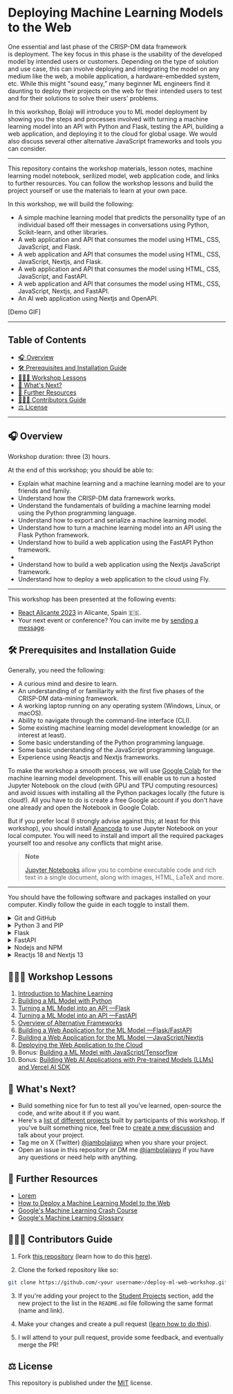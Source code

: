 # Deploying Machine Learning Models to the Web

One essential and last phase of the CRISP-DM data framework is deployment. The key focus in this phase is the usability of the developed model by intended users or customers. Depending on the type of solution and use case, this can involve deploying and integrating the model on any medium like the web, a mobile application, a hardware-embedded system, etc. While this might "sound easy,” many beginner ML engineers find it daunting to deploy their projects on the web for their intended users to test and for their solutions to solve their users' problems.

In this workshop, Bolaji will introduce you to ML model deployment by showing you the steps and processes involved with turning a machine learning model into an API with Python and Flask, testing the API, building a web application, and deploying it to the cloud for global usage. We would also discuss several other alternative JavaScript frameworks and tools you can consider.

---

This repository contains the workshop materials, lesson notes, machine learning model notebook, serilized model, web application code, and links to further resources. You can follow the workshop lessons and build the project yourself or use the materials to learn at your own pace.

In this workshop, we will build the following:

- A simple machine learning model that predicts the personality type of an individual based off their messages in conversations using Python, Scikit-learn, and other libraries.
- A web application and API that consumes the model using HTML, CSS, JavaScript, and Flask.
- A web application and API that consumes the model using HTML, CSS, JavaScript, Nextjs, and Flask.
- A web application and API that consumes the model using HTML, CSS, JavaScript, and FastAPI.
- A web application and API that consumes the model using HTML, CSS, JavaScript, Nextjs, and FastAPI.
- An AI web application using Nextjs and OpenAPI.

[Demo GIF]

---

## Table of Contents

- [🎧 Overview](#-overview)
- [🛠 Prerequisites and Installation Guide](#-prerequisites-and-installation-guide)
- [👨🏾‍🏫 Workshop Lessons](#-workshop-lessons)
- [🚀 What's Next?](#-whats-next)
- [📑 Further Resources](#-further-resources)
- [👩🏽‍💻 Contributors Guide](#-contributors-guide)
- [⚖️ License](#-license)

---

## 🎧 Overview

Workshop duration: three (3) hours.

At the end of this workshop; you should be able to:

- Explain what machine learning and a machine learning model are to your friends and family.
- Understand how the CRISP-DM data framework works.
- Understand the fundamentals of building a machine learning model using the Python programming language.
- Understand how to export and serialize a machine learning model.
- Understand how to turn a machine learning model into an API using the Flask Python framework.
- Understand how to build a web application using the FastAPI Python framework.
-
- Understand how to build a web application using the Nextjs JavaScript framework.
- Understand how to deploy a web application to the cloud using Fly.

---

This workshop has been presented at the following events:

- [React Alicante 2023](https://reactalicante.es/) in Alicante, Spain 🇪🇸.
- Your next event or conference? You can invite me by [sending a message](https://twitter.com/iambolajiayo).

## 🛠 Prerequisites and Installation Guide

Generally, you need the following:

- A curious mind and desire to learn.
- An understanding of or familiarity with the first five phases of the CRISP-DM data-mining framework.
- A working laptop running on any operating system (Windows, Linux, or macOS).
- Ability to navigate through the command-line interface (CLI).
- Some existing machine learning model development knowledge (or an interest at least).
- Some basic understanding of the Python programming language.
- Some basic understanding of the JavaScript programming language.
- Experience using Reactjs and Nextjs frameworks.

To make the workshop a smooth process, we will use [Google Colab](https://colab.google?utm_source=ba-deploy-ml-web-workshop) for the machine learning model development. This will enable us to run a hosted Jupyter Notebook on the cloud (with GPU and TPU computing resources) and avoid issues with installing all the Python packages locally (the future is cloud!). All you have to do is create a free Google account if you don't have one already and open the Notebook in Google Colab.

But if you prefer local (I strongly advise against this; at least for this workshop), you should install [Anancoda](https://anaconda.com/download?utm_source=ba-deploy-ml-web-workshop) to use Jupyter Notebook on your local computer. You will need to install and import all the required packages yourself too and resolve any conflicts that might arise.

> **Note**
>
> [Jupyter Notebooks](https://jupyter.org?utm_source=ba-deploy-ml-web-workshop) allow you to combine executable code and rich text in a single document, along with images, HTML, LaTeX and more.

---

You should have the following software and packages installed on your computer. Kindly follow the guide in each toggle to install them.

<details>

<summary>Git and GitHub</summary>
<br />

> [Git](https://github.com/pallets/flask?utm_source=ba-deploy-ml-web-workshop) is a free and open-sourced distributed version control system.
>
> [GitHub](https://github.com?utm_source=ba-deploy-ml-web-workshop) is a code hosting platform for version control and collaboration.

Download and install Git from [this website](https://git-scm.com/downloads?utm_source=ba-deploy-ml-web-workshop) for all operating systems or follow this [installation guide](https://git-scm.com/book/en/v2/Getting-Started-Installing-Git?utm_source=ba-deploy-ml-web-workshop).

Once installed successfully, confirm the version using the command:

```bash
git --version
```

<br />

Next, create a [free GitHub account](https://github.com/signup?utm_source=ba-deploy-ml-web-workshop) if you don't have one already.

> **Note**
>
> Bonus: If you're a student, you should check out the [GitHub Student Developer Pack](https://education.github.com/pack?utm_source=ba-deploy-ml-web-workshop), which gives students free access to the best developer tools (paid tools/services/courses for free) in one place so they can learn by doing.

</details>

<details>

<summary>Python 3 and PIP</summary>
<br />

> [Python](https://python.org?utm_source=ba-deploy-ml-web-workshop) is a general-purpose programming language that lets you work quickly and integrate systems more effectively.
>
> [PIP](https://pypi.org/project/pip?utm_source=ba-deploy-ml-web-workshop) is a package manager for installing Python packages or modules.

Download and install Python 3 from [this website](https://python.org/downloads?utm_source=ba-deploy-ml-web-workshop) for all operating systems or follow this [installation guide](https://realpython.com/installing-python?utm_source=ba-deploy-ml-web-workshop).

Once installed successfully, confirm the version using the command:

```bash
python --version

or

python3 --version
```

If Python is installed correctly, you should have PIP installed. If it isn't, follow the steps in [this guide](https://pip.pypa.io/en/stable/installation?utm_source=ba-deploy-ml-web-workshop) to install PIP.

Hint:

```bash
python get-pip.py
```

</details>

<details>

<summary>Flask</summary>
<br />

> [Flask](https://github.com/pallets/flask?utm_source=ba-deploy-ml-web-workshop) is a lightweight Python micro framework for building web applications.

Install Flask using the command below:

```bash
pip install -U Flask
```

Once installed successfully, confirm the version using the command:

```bash
flask --version
```

</details>

<details>
<summary>FastAPI</summary>
<br />

> [FastAPI](https://github.com/tiangolo/fastapi?utm_source=ba-deploy-ml-web-workshop) is a a modern, fast (high-performance), web framework for building APIs with Python 3.7+ based on standard Python type hints.

Install FastAPI and the required [Uvicorn](https://uvicorn.org?utm_source=ba-deploy-ml-web-workshop) ASGI server using the command below:

```bash
pip install fastapi "uvicorn[standard]"
```

Once installed successfully, confirm the version using the command:

```bash
pip show fastapi

uvicorn --version
```

</details>

<details>

<summary>Nodejs and NPM</summary>
<br />

> [Nodejs](https://nodejs.org?utm_source=ba-deploy-ml-web-workshop) is an open-source, cross-platform JavaScript runtime environment.
>
> [NPM](https://npmjs.com?utm_source=ba-deploy-ml-web-workshop) is a package manager for installing JavaSript packages or modules.

Download and install Nodejs and NPM from [this website](https://nodejs.org/en/download?utm_source=ba-deploy-ml-web-workshop) for all operating systems or follow this [installation guide](https://docs.npmjs.com/downloading-and-installing-node-js-and-npm?utm_source=ba-deploy-ml-web-workshop).

Once installed successfully, confirm the version using the command:

```bash
node --version

npm --version
```

</details>

<details>

<summary>Reactjs 18 and Nextjs 13</summary>
<br />

> [Reactjs](https://react.dev?utm_source=ba-deploy-ml-web-workshop) is an open-source web and native JavaScript library for building user interfaces.
>
> [Nextjs](https://nextjs.org?utm_source=ba-deploy-ml-web-workshop) is an open-source React web development framework.

Automatically create a project with the latest version of Reactjs and Nextjs using the `create-next-app` command below:

```bash
npx create-next-app@latest
```

Consider reading Reactjs's [installation guide](https://react.dev/learn/installation?utm_source=ba-deploy-ml-web-workshop) to learn more.

</details>

## 👨🏾‍🏫 Workshop Lessons

1. [Introduction to Machine Learning](./lessons/01.md)
2. [Building a ML Model with Python]()
3. [Turning a ML Model into an API —Flask]()
4. [Turning a ML Model into an API —FastAPI]()
5. [Overview of Alternative Frameworks]()
6. [Building a Web Application for the ML Model —Flask/FastAPI]()
7. [Building a Web Application for the ML Model —JavaScript/Nextjs]()
8. [Deploying the Web Application to the Cloud]()
9. Bonus: [Building a ML Model with JavaScript/Tensorflow]()
10. Bonus: [Building Web AI Applications with Pre-trained Models (LLMs) and Vercel AI SDK]()

## 🚀 What's Next?

- Build something nice for fun to test all you've learned, open-source the code, and write about it if you want.
- Here's a [list of different projects](https://github.com/BolajiAyodeji/deploy-ml-web-workshop/discussions/categories/projects) built by participants of this workshop. If you've built something nice, feel free to [create a new discussion](https://github.com/BolajiAyodeji/deploy-ml-web-workshop/discussions/new?category=projects) and talk about your project.
- Tag me on X (Twitter) [@iambolajiayo](https://twitter.com/iambolajiayo) when you share your project.
- Open an issue in this repository or DM me [@iambolajiayo](https://twitter.com/iambolajiayo) if you have any questions or need help with anything.

## 📑 Further Resources

- [Lorem]()
- [How to Deploy a Machine Learning Model to the Web](https://blog.bolajiayodeji.com/how-to-deploy-a-machine-learning-model-to-the-web?utm_source=ba-deploy-ml-web-workshop)
- [Google's Machine Learning Crash Course](https://developers.google.com/machine-learning/crash-course?utm_source=ba-deploy-ml-web-workshop)
- [Google's Machine Learning Glossary](https://developers.google.com/machine-learning/glossary?utm_source=ba-deploy-ml-web-workshop)

## 👩🏽‍💻 Contributors Guide

1. Fork [this repository](https://github.com/BolajiAyodeji/deploy-ml-web-workshop) (learn how to do this [here](https://help.github.com/articles/fork-a-repo)).

2. Clone the forked repository like so:

```bash
git clone https://github.com/<your username>/deploy-ml-web-workshop.git && cd deploy-ml-web-workshop
```

3. If you're adding your project to the [Student Projects](#student-projects) section, add the new project to the list in the `README.md` file following the same format (name and link).

4. Make your changes and create a pull request ([learn how to do this](https://docs.github.com/en/github/collaborating-with-issues-and-pull-requests/creating-a-pull-request)).

5. I will attend to your pull request, provide some feedback, and eventually merge the PR!

## ⚖️ License

This repository is published under the [MIT](LICENSE) license.
